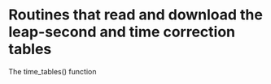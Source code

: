 # Routines that read and download the leap-second and time correction tables 

The time_tables() function
